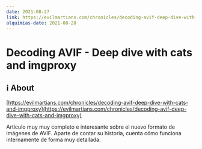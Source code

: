 ```yaml
---
date: 2021-08-27
link: https://evilmartians.com/chronicles/decoding-avif-deep-dive-with-cats-and-imgproxy
alquimias-date: 2021-08-28
---
```


# Decoding AVIF - Deep dive with cats and imgproxy

## ℹ️ About

[https://evilmartians.com/chronicles/decoding-avif-deep-dive-with-cats-and-imgproxy](https://evilmartians.com/chronicles/decoding-avif-deep-dive-with-cats-and-imgproxy)

Artículo muy muy completo e interesante sobre el nuevo formato de imágenes de AVIF. Aparte de contar su historia, cuenta cómo funciona internamente de forma muy detallada.

